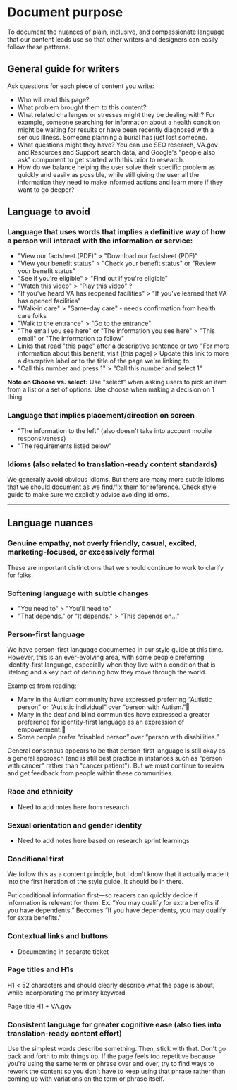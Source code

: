 # Document purpose

To document the nuances of plain, inclusive, and compassionate language that our content leads use so that other writers and designers can easily follow these patterns.

## General guide for writers

Ask questions for each piece of content you write:
- Who will read this page?
- What problem brought them to this content?
- What related challenges or stresses might they be dealing with? For example, someone searching for information about a health condition might be waiting for results or have been recently diagnosed with a serious illness. Someone planning a burial has just lost someone.
- What questions might they have? You can use SEO research, VA.gov and Resources and Support search data, and Google's "people also ask" component to get started with this prior to research.
- How do we balance helping the user solve their specific problem as quickly and easily as possible, while still giving the user all the information they need to make informed actions and learn more if they want to go deeper?

## Language to avoid

### Language that uses words that implies a definitive way of how a person will interact with the information or service:

- "View our factsheet (PDF)" > "Download our factsheet (PDF)"
- "View your benefit status" > "Check your benefit status" or "Review your benefit status"
- "See if you're eligible" > "Find out if you're eligible"
- "Watch this video" > "Play this video" ?
- "If you've heard VA has reopened facilities" > "If you've learned that VA has opened facilities"
- "Walk-in care" > "Same-day care" - needs confirmation from health care folks
- "Walk to the entrance" > "Go to the entrance"
- "The email you see here" or "The information you see here" > "This email" or "The information to follow"
-  Links that read "this page" after a descriptive sentence or two "For more information about this benefit, visit [this page] > Update this link to more a descrptive label or to the title of the page we're linking to. 
- "Call this number and press 1" > "Call this number and select 1"

**Note on Choose vs. select:** Use "select" when asking users to pick an item from a list or a set of options. Use choose when making a decision on 1 thing. 

### Language that implies placement/direction on screen

- "The information to the left" (also doesn't take into account mobile responsiveness)
- "The requirements listed below" 

### Idioms (also related to translation-ready content standards)

We generally avoid obvious idioms. But there are many more subtle idioms that we should document as we find/fix them for reference. Check style guide to make sure we explictly advise avoiding idioms.

------

## Language nuances

### Genuine empathy, not overly friendly, casual, excited, marketing-focused, or excessively formal

These are important distinctions that we should continue to work to clarify for folks.

### Softening language with subtle changes

- "You need to" > "You'll need to"
- "That depends." or "It depends." > "This depends on..."

### Person-first language

We have person-first language documented in our style guide at this time. However, this is an ever-evolving area, with some people preferring identity-first language, especially when they live with a condition that is lifelong and a key part of defining how they move through the world. 

Examples from reading:
 - Many in the Autism community have expressed preferring “Autistic person” or “Autistic individual” over “person with Autism.”
 - Many in the deaf and blind communities have expressed a greater preference for identity-first language as an expression of empowerment.
 - Some people prefer “disabled person” over “person with disabilities.” 

General consensus appears to be that person-first language is still okay as a general approach (and is still best practice in instances such as "person with cancer" rather than "cancer patient"). But we must continue to review and get feedback from people within these communities.

### Race and ethnicity

- Need to add notes here from research

### Sexual orientation and gender identity

- Need to add notes here based on research sprint learnings

### Conditional first

We follow this as a content principle, but I don't know that it actually made it into the first iteration of the style guide. It should be in there.

Put conditional information first—so readers can quickly decide if information is relevant for them.
Ex. “You may qualify for extra benefits if you have dependents.” Becomes “If you have dependents, you may qualify for extra benefits.”

### Contextual links and buttons

- Documenting in separate ticket

### Page titles and H1s

H1
_<_ 52 characters and should clearly describe what the page is about, while incorporating the primary keyword

Page title
H1 + VA.gov

### Consistent language for greater cognitive ease (also ties into translation-ready content effort)

Use the simplest words describe something. Then, stick with that. Don't go back and forth to mix things up. If the page feels too repetitive because you're using the same term or phrase over and over, try to find ways to rework the content so you don't have to keep using that phrase rather than coming up with variations on the term or phrase itself.

